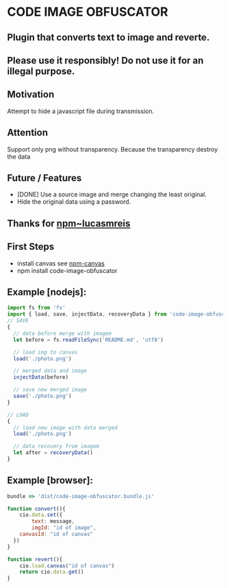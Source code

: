# CODE IMAGE OBFUSCATOR

## Plugin that converts text to image and reverte.
## Please use it responsibly! Do not use it for an illegal purpose.

## Motivation
Attempt to hide a javascript file during transmission.

## Attention
Support only png without transparency. Because the transparency destroy the data

## Future / Features
* [DONE] Use a source image and merge changing the least original.
* Hide the original data using a password.

## Thanks for [npm~lucasmreis](https://www.npmjs.com/~lucasmreis)

## First Steps
* install canvas see [npm-canvas](https://www.npmjs.com/package/canvas)
* npm install code-image-obfuscator

## Example [nodejs]:
```javascript
import fs from 'fs'
import { load, save, injectData, recoveryData } from 'code-image-obfuscator'
// SAVE
{
  // data before merge with imagem
  let before = fs.readFileSync('README.md', 'utf8')

  // load img to canvas
  load('./photo.png')

  // merged data and image
  injectData(before)

  // save new merged image
  save('./photo.png')
}

// LOAD
{
  // load new image with data merged
  load('./photo.png')

  // data recovery from imagem
  let after = recoveryData()
}
```

## Example [browser]:
```javascript
bundle => 'dist/code-image-obfuscator.bundle.js'

function convert(){
	cio.data.set({
		text: message,
		imgId: "id of image",
    canvasId: "id of canvas"
  })
}

function revert(){
	cio.load.canvas("id of canvas")
	return cio.data.get()
}
```
